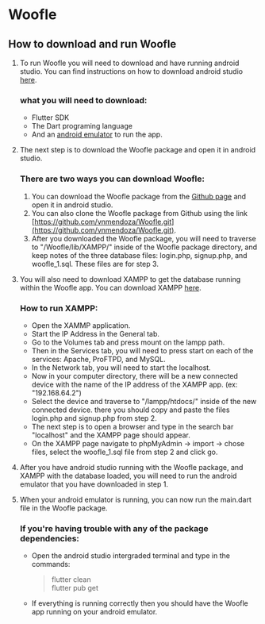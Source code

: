 # Woofle
  
## How to download and run Woofle
  
1. To run Woofle you will need to download and have running android studio.
You can find instructions on how to download android studio [here](https://docs.flutter.dev/get-started/install).  
    ### what you will need to download:
    - Flutter SDK
    - The Dart programing language
    - And an [android emulator](https://developer.android.com/studio/run/emulator) to run the app.  

2. The next step is to download the Woofle package and open it in android studio.  
    ### There are two ways you can download Woofle:
    1. You can download the Woofle package from the [Github page](https://github.com/vnmendoza/Woofle) and open it in android studio.
    2. You can also clone the Woofle package from Github using the link [https://github.com/vnmendoza/Woofle.git](https://github.com/vnmendoza/Woofle.git).
    3. After you downloaded the Woofle package, you will need to traverse to "/Woofle/lib/XAMPP/" inside of the Woofle package directory, and keep notes of the three database files: login.php, signup.php, and woofle_1.sql. These files are for step 3.  
  
3. You will also need to download XAMPP to get the database running within the Woofle app. You can download XAMPP [here](https://www.apachefriends.org/index.html).  
    ### How to run XAMPP:
    - Open the XAMMP application.
    - Start the IP Address in the General tab.
    - Go to the Volumes tab and press mount on the lampp path.
    - Then in the Services tab, you will need to press start on each of the services: Apache, ProFTPD, and MySQL.
    - In the Network tab, you will need to start the localhost.
    - Now in your computer directory, there will be a new connected device with the name of the IP address of the XAMPP app. (ex: "192.168.64.2")
    - Select the device and traverse to "/lampp/htdocs/" inside of the new connected device. there you should copy and paste the files login.php and signup.php from step 2.
    - The next step is to open a browser and type in the search bar "localhost" and the XAMPP page should appear.
    - On the XAMPP page navigate to phpMyAdmin -> import -> chose files, select the woofle_1.sql file from step 2 and click go.  
  
4. After you have android studio running with the Woofle package, and XAMPP with the database loaded, you will need to run the android emulator that you have downloaded in step 1.  
  
5. When your android emulator is running, you can now run the main.dart file in the Woofle package.
    ### If you're having trouble with any of the package dependencies:
    - Open the android studio intergraded terminal and type in the commands:  
        > flutter clean  
        > flutter pub get
    - If everything is running correctly then you should have the Woofle app running on your android emulator.
